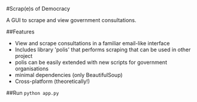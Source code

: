 #Scrap(e)s of Democracy

A GUI to scrape and view government consultations.

##Features
* View and scrape consultations in a familiar email-like interface
* Includes library 'polis' that performs scraping that can be used in other project
* polis can be easily extended with new scripts for government organisations
* minimal dependencies (only BeautifulSoup)
* Cross-platform (theoretically!)

##Run
```python app.py```
